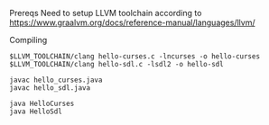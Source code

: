Prereqs
Need to setup LLVM toolchain according to https://www.graalvm.org/docs/reference-manual/languages/llvm/

Compiling

```
$LLVM_TOOLCHAIN/clang hello-curses.c -lncurses -o hello-curses
$LLVM_TOOLCHAIN/clang hello-sdl.c -lsdl2 -o hello-sdl

javac hello_curses.java
javac hello_sdl.java

java HelloCurses
java HelloSdl
```
